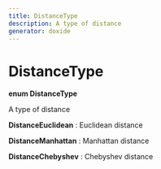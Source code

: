 ```yaml
---
title: DistanceType
description: A type of distance 
generator: doxide
---
```



# DistanceType

**enum DistanceType**

A type of distance

**DistanceEuclidean**
:   Euclidean distance

**DistanceManhattan**
:   Manhattan distance

**DistanceChebyshev**
:   Chebyshev distance
